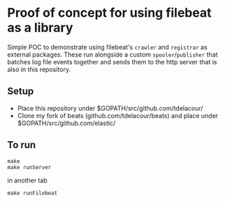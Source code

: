 # Proof of concept for using filebeat as a library

Simple POC to demonstrate using filebeat's `crawler` and `registrar` as
external packages. These run alongside a custom `spooler`/`publisher` that 
batches log file events together and sends them to the http server that is also
in this repository.

## Setup
- Place this repository under $GOPATH/src/github.com/tdelacour/
- Clone my fork of beats (github.com/tdelacour/beats) and place under
$GOPATH/src/github.com/elastic/

## To run
```
make
make runServer
```
in another tab
```
make runFilebeat
```
